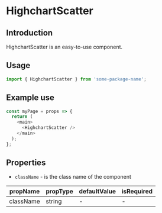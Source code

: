 # HighchartScatter

<!-- STORY -->

## Introduction

HighchartScatter is an easy-to-use component.

## Usage

```javascript
import { HighchartScatter } from 'some-package-name';
```

## Example use

```javascript
const myPage = props => {
  return (
    <main>
      <HighchartScatter />
    </main>
  );
};
```

## Properties

- `className` - is the class name of the component

| propName  | propType | defaultValue | isRequired |
| --------- | -------- | ------------ | ---------- |
| className | string   | -            | -          |
